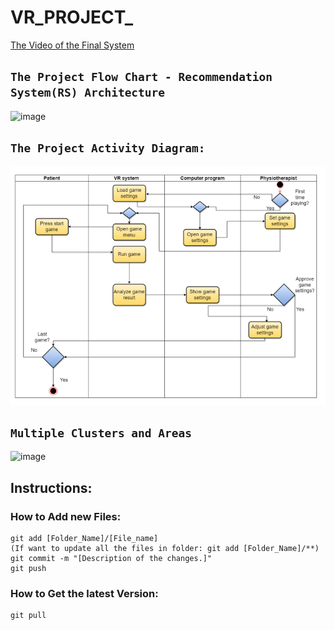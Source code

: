 # VR_PROJECT_

[The Video of the Final System](https://clipchamp.com/watch/gxmQIn5GXE0 "HIHIHI")

## `The Project Flow Chart - Recommendation System(RS) Architecture`
![image](https://user-images.githubusercontent.com/62426094/174271782-20da3d7a-1b3a-47d7-bd6e-4413395f4cdb.png)

## `The Project Activity Diagram:`
![Activity_Diagram.png](Diagrams/Activity_Diagram.png "Activity Diagram")

## `Multiple Clusters and Areas`
![image](https://user-images.githubusercontent.com/62426094/174272624-ff12c9bf-87c9-4e0b-a9a2-4aa0394b95e9.png)

## Instructions: 
### How to Add new Files:
```
git add [Folder_Name]/[File_name] 
(If want to update all the files in folder: git add [Folder_Name]/**)
git commit -m "[Description of the changes.]"
git push
```
### How to Get the latest Version:
```
git pull
```
